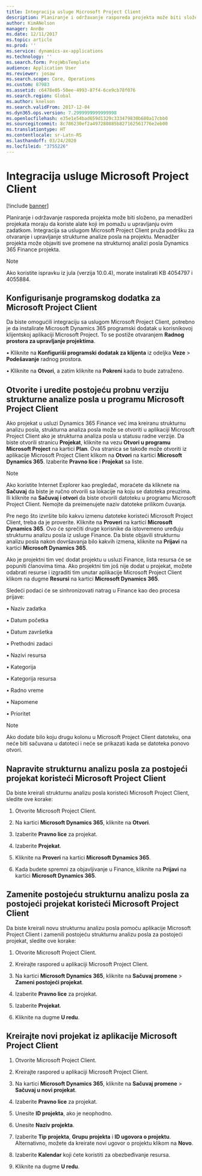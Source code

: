 ```yaml
---
title: Integracija usluge Microsoft Project Client
description: Planiranje i održavanje rasporeda projekta može biti složeno, pa menadžeri projekata moraju da koriste alate koji im pomažu u upravljanju ovim zadatkom. Integracija sa uslugom Microsoft Project Client pruža podršku za otvaranje i upravljanje strukturne analize posla na projektu.
author: KimANelson
manager: AnnBe
ms.date: 12/11/2017
ms.topic: article
ms.prod: ''
ms.service: dynamics-ax-applications
ms.technology: ''
ms.search.form: ProjWbsTemplate
audience: Application User
ms.reviewer: josaw
ms.search.scope: Core, Operations
ms.custom: 87983
ms.assetid: c6478e05-50ee-4993-87f4-6ce9cb78f076
ms.search.region: Global
ms.author: knelson
ms.search.validFrom: 2017-12-04
ms.dyn365.ops.version: 7.2999999999999998
ms.openlocfilehash: e35e1e54bad659d1329c333479830b680a17cbb0
ms.sourcegitcommit: 8c786230ef2a497280885b827162561776e2eb00
ms.translationtype: HT
ms.contentlocale: sr-Latn-RS
ms.lasthandoff: 03/24/2020
ms.locfileid: "3755226"
---
```

# <a name="microsoft-project-client-integration"></a>Integracija usluge Microsoft Project Client

[!include [banner](../includes/banner.md)]

Planiranje i održavanje rasporeda projekta može biti složeno, pa menadžeri projekata moraju da koriste alate koji im pomažu u upravljanju ovim zadatkom. Integracija sa uslugom Microsoft Project Client pruža podršku za otvaranje i upravljanje strukturne analize posla na projektu. Menadžer projekta može objaviti sve promene na strukturnoj analizi posla Dynamics 365 Finance projekta.

> [!NOTE]
> Ako koristite ispravku iz jula (verzija 10.0.4), morate instalirati KB 4054797 i 4055884.

## <a name="configure-the-microsoft-project-client-add-in"></a>Konfigurisanje programskog dodatka za Microsoft Project Client
Da biste omogućili integraciju sa uslugom Microsoft Project Client, potrebno je da instalirate Microsoft Dynamics 365 programski dodatak u korisnikovoj klijentskoj aplikaciji Microsoft Project. To se postiže otvaranjem **Radnog prostora za upravljanje projektima**.

•   Kliknite na **Konfiguriši programski dodatak za klijenta** iz odeljka **Veze** > **Podešavanje** radnog prostora.

•   Kliknite na **Otvori**, a zatim kliknite na **Pokreni** kada to bude zatraženo.

## <a name="open-and-edit-an-existing-draft-work-breakdown-structure-in-microsoft-project-client"></a>Otvorite i uredite postojeću probnu verziju strukturne analize posla u programu Microsoft Project Client
Ako projekat u usluzi Dynamics 365 Finance već ima kreiranu strukturnu analizu posla, strukturna analiza posla može se otvoriti u aplikaciji Microsoft Project Client ako je strukturna analiza posla u statusu radne verzije. Da biste otvorili stranicu **Projekat**, kliknite na vezu **Otvori u programu Microsoft Project** na kartici **Plan**. Ova stranica se takođe može otvoriti iz aplikacije Microsoft Project Client klikom na **Otvori** na kartici **Microsoft Dynamics 365**. Izaberite **Pravno lice** i **Projekat** sa liste.

> [!NOTE]
> Ako koristite Internet Explorer kao pregledač, moraćete da kliknete na **Sačuvaj** da biste je ručno otvorili sa lokacije na koju se datoteka preuzima. Ili kliknite na **Sačuvaj i otvori** da biste otvorili datoteku u programu Microsoft Project Client. Nemojte da preimenujete naziv datoteke prilikom čuvanja.

Pre nego što izvršite bilo kakvu izmenu datoteke koristeći Microsoft Project Client, treba da je proverite. Kliknite na **Proveri** na kartici **Microsoft Dynamics 365**. Ovo će sprečiti druge korisnike da istovremeno uređuju strukturnu analizu posla iz usluge Finance. Da biste objavili strukturnu analizu posla nakon dovršavanja bilo kakvih izmena, kliknite na **Prijavi** na kartici **Microsoft Dynamics 365**.

Ako je projektni tim već dodat projektu u usluzi Finance, lista resursa će se popuniti članovima tima. Ako projektni tim još nije dodat u projekat, možete odabrati resurse i izgraditi tim unutar aplikacije Microsoft Project Client klikom na dugme **Resursi** na kartici **Microsoft Dynamics 365**. 

Sledeći podaci će se sinhronizovati natrag u Finance kao deo procesa prijave:

•   Naziv zadatka

•   Datum početka

•   Datum završetka

•   Prethodni zadaci

•   Nazivi resursa

•   Kategorija

•   Kategorija resursa

•   Radno vreme

•   Napomene

•   Prioritet

> [!NOTE]
> Ako dodate bilo koju drugu kolonu u Microsoft Project Client datoteku, ona neće biti sačuvana u datoteci i neće se prikazati kada se datoteka ponovo otvori.

## <a name="create-the-work-breakdown-structure-for-an-existing-project-using-microsoft-project-client"></a>Napravite strukturnu analizu posla za postojeći projekat koristeći Microsoft Project Client
Da biste kreirali strukturnu analizu posla koristeći Microsoft Project Client, sledite ove korake:


1.  Otvorite Microsoft Project Client.

2.  Na kartici **Microsoft Dynamics 365**, kliknite na **Otvori**.

3.  Izaberite **Pravno lice** za projekat.

4.  Izaberite **Projekat**.

5.  Kliknite na **Proveri** na kartici **Microsoft Dynamics 365**.

6.  Kada budete spremni za objavljivanje u Finance, kliknite na **Prijavi** na kartici **Microsoft Dynamics 365**.

## <a name="replace-the-existing-work-breakdown-structure-for-an-existing-project-using-microsoft-project-client"></a>Zamenite postojeću strukturnu analizu posla za postojeći projekat koristeći Microsoft Project Client
Da biste kreirali novu strukturnu analizu posla pomoću aplikacije Microsoft Project Client i zamenili postojeću strukturnu analizu posla za postojeći projekat, sledite ove korake:

1.  Otvorite Microsoft Project Client.

2.  Kreirajte raspored u aplikaciji Microsoft Project Client.

3.  Na kartici **Microsoft Dynamics 365**, kliknite na **Sačuvaj promene** > **Zameni postojeći projekat**.

4.  Izaberite **Pravno lice** za projekat.

5.  Izaberite **Projekat**.

6.  Kliknite na dugme **U redu**.

## <a name="create-a-new-project-from-within-microsoft-project-client"></a>Kreirajte novi projekat iz aplikacije Microsoft Project Client


1.  Otvorite Microsoft Project Client.

2.  Kreirajte raspored u aplikaciji Microsoft Project Client.

3.  Na kartici **Microsoft Dynamics 365**, kliknite na **Sačuvaj promene** > **Sačuvaj u novi projekat**.

4.  Izaberite **Pravno lice** za projekat.

5.  Unesite **ID projekta**, ako je neophodno.

6.  Unesite **Naziv projekta**.

7.  Izaberite **Tip projekta**, **Grupu projekta** i **ID ugovora o projektu**. Alternativno, možete da kreirate novi ugovor o projektu klikom na **Novo**.

8.  Izaberite **Kalendar** koji ćete koristiti za obezbeđivanje resursa.

11. Kliknite na dugme **U redu**.
